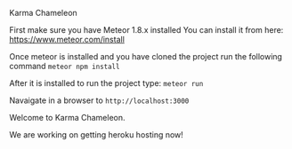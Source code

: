 Karma Chameleon

First make sure you have Meteor 1.8.x installed
You can install it from here: https://www.meteor.com/install

Once meteor is installed and you have cloned the project run the following command
`meteor npm install`

After it is installed to run the project type:
`meteor run`

Navaigate in a browser to `http://localhost:3000`

Welcome to Karma Chameleon.

We are working on getting heroku hosting now!
